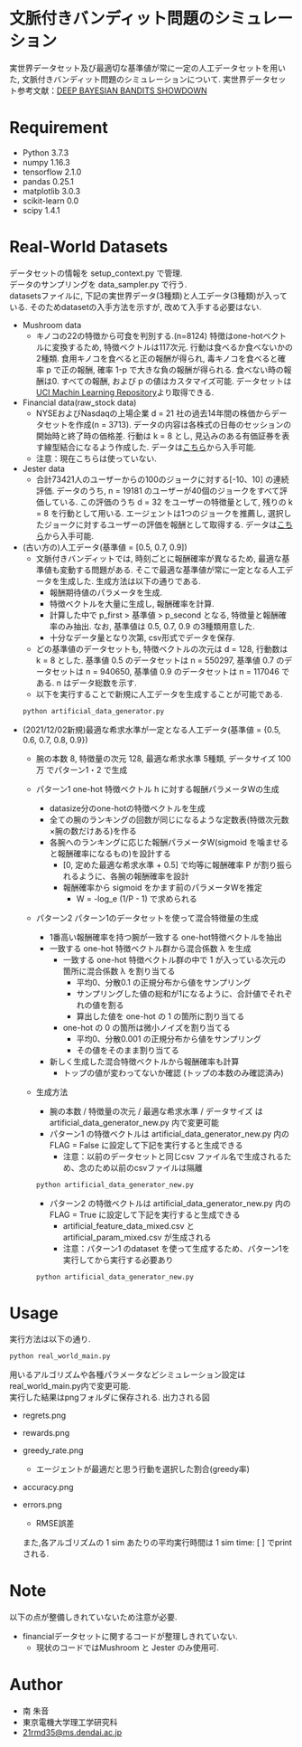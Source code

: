 # 文脈付きバンディット問題のシミュレーション
実世界データセット及び最適切な基準値が常に一定の人工データセットを用いた, 文脈付きバンディット問題のシミュレーションについて.
実世界データセット参考文献：[DEEP BAYESIAN BANDITS SHOWDOWN](https://arxiv.org/pdf/1802.09127.pdf)
 
# Requirement
* Python 3.7.3
* numpy 1.16.3
* tensorflow 2.1.0
* pandas 0.25.1
* matplotlib 3.0.3
* scikit-learn 0.0
* scipy 1.4.1

# Real-World Datasets
データセットの情報を setup_context.py で管理.  
データのサンプリングを data_sampler.py で行う.  
datasetsファイルに, 下記の実世界データ(3種類)と人工データ(3種類)が入っている. そのためdatasetの入手方法を示すが, 改めて入手する必要はない.

* Mushroom data
    * キノコの22の特徴から可食を判別する.(n=8124) 特徴はone-hotベクトルに変換するため, 特徴ベクトルは117次元. 行動は食べるか食べないかの2種類. 食用キノコを食べると正の報酬が得られ, 毒キノコを食べると確率 p で正の報酬, 確率 1-p で大きな負の報酬が得られる. 食べない時の報酬は0. すべての報酬, および p の値はカスタマイズ可能. データセットは[UCI Machin Learning Repository](https://archive.ics.uci.edu/ml/datasets/mushroom)より取得できる.
* Financial data(raw_stock data)
    * NYSEおよびNasdaqの上場企業 d = 21 社の過去14年間の株価からデータセットを作成(n = 3713). データの内容は各株式の日毎のセッションの開始時と終了時の価格差. 行動は k = 8 とし, 見込みのある有価証券を表す線型結合になるよう作成した. データは[こちら](https://storage.googleapis.com/bandits_datasets/raw_stock_contexts)から入手可能.
    * 注意：現在こちらは使っていない.
* Jester data
    * 合計73421人のユーザーからの100のジョークに対する[-10、10] の連続評価. データのうち, n = 19181 のユーザーが40個のジョークをすべて評価している. この評価のうち d = 32 をユーザーの特徴量として, 残りの k = 8 を行動として用いる. エージェントは1つのジョークを推薦し, 選択したジョークに対するユーザーの評価を報酬として取得する. データは[こちら](https://storage.googleapis.com/bandits_datasets/jester_data_40jokes_19181users.npy)から入手可能.
* (古い方の)人工データ(基準値 = [0.5, 0.7, 0.9])
    * 文脈付きバンディットでは, 時刻ごとに報酬確率が異なるため, 最適な基準値も変動する問題がある. そこで最適な基準値が常に一定となる人工データを生成した. 生成方法は以下の通りである.
        * 報酬期待値のパラメータを生成.
        * 特徴ベクトルを大量に生成し, 報酬確率を計算.
        * 計算した中で p_first > 基準値 > p_second となる, 特徴量と報酬確率のみ抽出. なお, 基準値は 0.5, 0.7, 0.9 の3種類用意した.
        * 十分なデータ量となり次第, csv形式でデータを保存.
    * どの基準値のデータセットも, 特徴ベクトルの次元は d = 128, 行動数は k = 8 とした. 基準値 0.5 のデータセットは n = 550297, 基準値 0.7 のデータセットは n = 940650, 基準値 0.9 のデータセットは n = 117046 である. n はデータ総数を示す.
    * 以下を実行することで新規に人工データを生成することが可能である. 
    ```bash
    python artificial_data_generator.py
    ```
* (2021/12/02新規)最適な希求水準が一定となる人工データ(基準値 = {0.5, 0.6, 0.7, 0.8, 0.9})
    * 腕の本数 8, 特徴量の次元 128, 最適な希求水準 5種類, データサイズ 100万 でパターン1・2 で生成
    * パターン1 one-hot 特徴ベクトル h に対する報酬パラメータWの生成
        * datasize分のone-hotの特徴ベクトルを生成
        * 全ての腕のランキングの回数が同じになるような定数表(特徴次元数×腕の数だけある)を作る
        * 各腕へのランキングに応じた報酬パラメータW(sigmoid を噛ませると報酬確率になるもの)を設計する
            * [0, 定めた最適な希求水準 + 0.5] で均等に報酬確率 P が割り振られるように、各腕の報酬確率を設計
            * 報酬確率から sigmoid をかます前のパラメータWを推定
                * W = -log_e (1/P - 1) で求められる
    * パターン2 パターン1のデータセットを使って混合特徴量の生成
        * 1番高い報酬確率を持つ腕が一致する one-hot特徴ベクトルを抽出
        * 一致する one-hot 特徴ベクトル群から混合係数 λ を生成
            * 一致する one-hot 特徴ベクトル群の中で 1 が入っている次元の箇所に混合係数 λ を割り当てる
                * 平均0、分散0.1 の正規分布から値をサンプリング
                * サンプリングした値の総和が1になるように、合計値でそれぞれの値を割る
                * 算出した値を one-hot の 1 の箇所に割り当てる
            * one-hot の 0 の箇所は微小ノイズを割り当てる
                * 平均0、分散0.001 の正規分布から値をサンプリング
                * その値をそのまま割り当てる
        * 新しく生成した混合特徴ベクトルから報酬確率も計算
            * トップの値が変わってないか確認 (トップの本数のみ確認済み)
    
    * 生成方法
        * 腕の本数 / 特徴量の次元 / 最適な希求水準 / データサイズ は artificial_data_generator_new.py 内で変更可能
        * パターン1 の特徴ベクトルは artificial_data_generator_new.py 内の FLAG = False に設定して下記を実行すると生成できる
            * 注意：以前のデータセットと同じcsv ファイル名で生成されるため、念のため以前のcsvファイルは隔離
        ```bash
        python artificial_data_generator_new.py
        ```
        * パターン2 の特徴ベクトルは artificial_data_generator_new.py 内の FLAG = True に設定して下記を実行すると生成できる
            * artificial_feature_data_mixed.csv と artificial_param_mixed.csv が生成される
            * 注意：パターン1 のdataset を使って生成するため、パターン1を実行してから実行する必要あり
        ```bash
        python artificial_data_generator_new.py
        ```
        
        
# Usage
実行方法は以下の通り. 

```bash
python real_world_main.py
```
用いるアルゴリズムや各種パラメータなどシミュレーション設定はreal_world_main.py内で変更可能.  
実行した結果はpngフォルダに保存される. 
出力される図

* regrets.png
* rewards.png
* greedy_rate.png
    * エージェントが最適だと思う行動を選択した割合(greedy率)
* accuracy.png
* errors.png
    * RMSE誤差
    
    また,各アルゴリズムの 1 sim あたりの平均実行時間は 1 sim time: [ ] でprint される.

# Note
以下の点が整備しきれていないため注意が必要.

* financialデータセットに関するコードが整理しきれていない. 
    * 現状のコードではMushroom と Jester のみ使用可.
 
# Author
* 南 朱音
* 東京電機大学理工学研究科
* 21rmd35@ms.dendai.ac.jp

